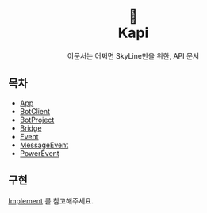 <h1 align="center">📜<br>Kapi</h1>

<p align="center">
이문서는 어쩌면 SkyLine만을 위한, API 문서
</p>

## 목차

- [App](/builtin/App.md)
- [BotClient](/internal/BotClient.md)
- [BotProject](/builtin/BotProject.md)
- [Bridge](/builtin/Bridge.md)
- [Event](/event/Event.md)
- [MessageEvent](/event/MessageEvent.md)
- [PowerEvent](/event/PowerEvent.md)

## 구현

[Implement](implement.md) 를 참고해주세요.
